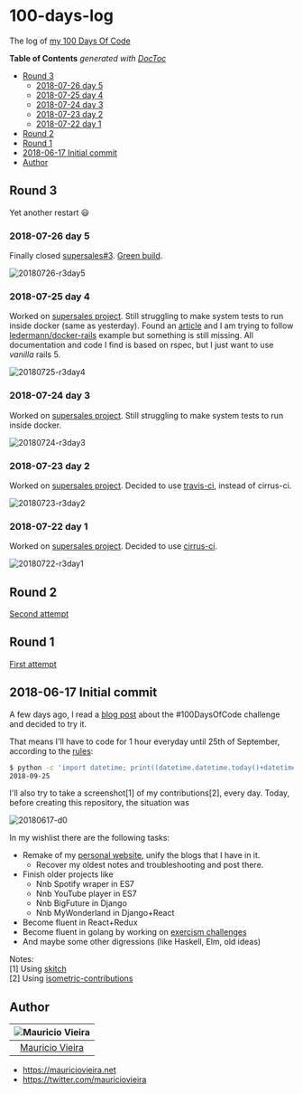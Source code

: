 # 100-days-log
The log of [my 100 Days Of Code](https://medium.freecodecamp.org/join-the-100daysofcode-556ddb4579e4)


<!-- START doctoc generated TOC please keep comment here to allow auto update -->
<!-- DON'T EDIT THIS SECTION, INSTEAD RE-RUN doctoc TO UPDATE -->
**Table of Contents**  *generated with [DocToc](https://github.com/thlorenz/doctoc)*

- [Round 3](#round-3)
  - [2018-07-26 day 5](#2018-07-26-day-5)
  - [2018-07-25 day 4](#2018-07-25-day-4)
  - [2018-07-24 day 3](#2018-07-24-day-3)
  - [2018-07-23 day 2](#2018-07-23-day-2)
  - [2018-07-22 day 1](#2018-07-22-day-1)
- [Round 2](#round-2)
- [Round 1](#round-1)
- [2018-06-17 Initial commit](#2018-06-17-initial-commit)
- [Author](#author)

<!-- END doctoc generated TOC please keep comment here to allow auto update -->

## Round 3

Yet another restart :smiley:

### 2018-07-26 day 5

Finally closed [supersales#3](https://github.com/mauriciovieira/supersales/pull/3/commits). [Green build](https://travis-ci.org/mauriciovieira/supersales).

![20180726-r3day5](https://user-images.githubusercontent.com/95258/43279775-ac9bffd4-9117-11e8-8cf8-03a99669ca2c.png)


### 2018-07-25 day 4

Worked on [supersales project](https://github.com/mauriciovieira/supersales/pull/3/commits). Still struggling to make system tests to run inside docker (same as yesterday). Found an [article](https://www.alfredo.motta.name/dockerized-rails-capybara-tests-on-top-of-selenium/) and I am trying to follow [ledermann/docker-rails](https://github.com/ledermann/docker-rails/commit/02b6d80c5a0aba03f4ec553224ada11361162c66) example but something is still missing. All documentation and code I find is based on rspec, but I just want to use _vanilla_ rails 5.

![20180725-r3day4](https://user-images.githubusercontent.com/95258/43224758-dbf32c66-905f-11e8-9a28-0c128b15b134.png)


### 2018-07-24 day 3

Worked on [supersales project](https://github.com/mauriciovieira/supersales/pull/3/commits). Still struggling to make system tests to run inside docker.

![20180724-r3day3](https://user-images.githubusercontent.com/95258/43162271-301bf52a-8f93-11e8-9a9d-cca6aaaf7b1a.png)

### 2018-07-23 day 2

Worked on [supersales project](https://github.com/mauriciovieira/supersales/pull/3/commits). Decided to use [travis-ci](https://travis-ci.org/mauriciovieira/supersales), instead of cirrus-ci.

![20180723-r3day2](https://user-images.githubusercontent.com/95258/43099395-bbe71446-8eca-11e8-9753-7beed72bec62.png)

### 2018-07-22 day 1

Worked on [supersales project](https://github.com/mauriciovieira/supersales/pull/3/commits). Decided to use [cirrus-ci](https://cirrus-ci.com/github/mauriciovieira/supersales).

![20180722-r3day1](https://user-images.githubusercontent.com/95258/43049773-0323b4b0-8e06-11e8-9d5c-47f71d557b62.png)

## Round 2

[Second attempt](ROUND2.md)

## Round 1

[First attempt](ROUND1.md)

## 2018-06-17 Initial commit

A few days ago, I read a [blog post](https://www.codingame.com/blog/100-days-of-code-challenge/) about the #100DaysOfCode challenge and decided to try it.

That means I'll have to code for 1 hour everyday until 25th of September, according to the [rules](https://github.com/kallaway/100-days-of-code/blob/master/rules.md):

```bash
$ python -c 'import datetime; print((datetime.datetime.today()+datetime.timedelta(100)).strftime("%F"))'
2018-09-25
```

I'll also try to take a screenshot[1] of my contributions[2], every day. Today, before creating this repository, the situation was

![20180617-d0](https://user-images.githubusercontent.com/95258/41507132-f13ea79c-7234-11e8-80fa-788a9d838c1b.png)

In my wishlist there are the following tasks:

* Remake of my [personal website](https://mauriciovieira.net), unify the blogs that I have in it.
  * Recover my oldest notes and troubleshooting and post there.
* Finish older projects like
  * Nnb Spotify wraper in ES7
  * Nnb YouTube player in ES7
  * Nnb BigFuture in Django
  * Nnb MyWonderland in Django+React
* Become fluent in React+Redux
* Become fluent in golang by working on [exercism challenges](https://github.com/mauriciovieira/exercism-tracks)
* And maybe some other digressions (like Haskell, Elm, old ideas)

Notes: <br />
[1] Using [skitch](https://github.com/mauriciovieira/eiitp/commit/d24825654191aee096c27297ba694f5a56866388)<br />
[2] Using [isometric-contributions](https://github.com/jasonlong/isometric-contributions)

## Author

| ![Mauricio Vieira](https://avatars2.githubusercontent.com/u/95258?s=150&v=4)|
|:---------------------:|
|  [Mauricio Vieira](https://github.com/mauriciovieira/)   |

+ <https://mauriciovieira.net>
+ <https://twitter.com/mauriciovieira>
